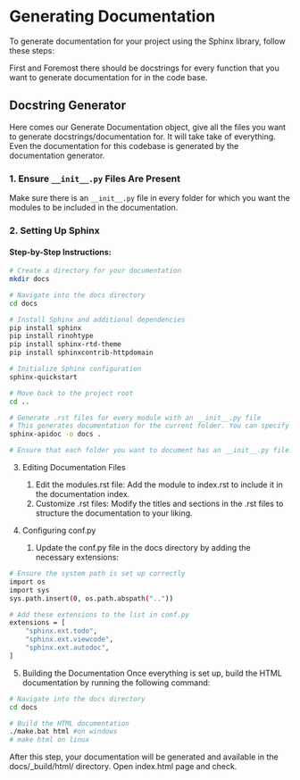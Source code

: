 # Generating Documentation

To generate documentation for your project using the Sphinx library, follow these steps:

First and Foremost there should be docstrings for every function that you want to generate documentation for in the code base.

## Docstring Generator

Here comes our Generate Documentation object, give all the files you want to generate docstrings/documentation for.
It will take take of everything.
Even the documentation for this codebase is generated by the documentation generator.

### 1. Ensure `__init__.py` Files Are Present

Make sure there is an `__init__.py` file in every folder for which you want the modules to be included in the documentation.

### 2. Setting Up Sphinx

#### Step-by-Step Instructions:

```bash
# Create a directory for your documentation
mkdir docs

# Navigate into the docs directory
cd docs

# Install Sphinx and additional dependencies
pip install sphinx
pip install rinohtype
pip install sphinx-rtd-theme
pip install sphinxcontrib-httpdomain

# Initialize Sphinx configuration
sphinx-quickstart

# Move back to the project root
cd ..

# Generate .rst files for every module with an __init__.py file
# This generates documentation for the current folder. You can specify a specific folder if needed.
sphinx-apidoc -o docs .

# Ensure that each folder you want to document has an __init__.py file.
```

3. Editing Documentation Files

   1. Edit the modules.rst file:
      Add the module to index.rst to include it in the documentation index.
   2. Customize .rst files:
      Modify the titles and sections in the .rst files to structure the documentation to your liking.

4. Configuring conf.py
   1. Update the conf.py file in the docs directory by adding the necessary extensions:

```bash
# Ensure the system path is set up correctly
import os
import sys
sys.path.insert(0, os.path.abspath(".."))

# Add these extensions to the list in conf.py
extensions = [
    "sphinx.ext.todo",
    "sphinx.ext.viewcode",
    "sphinx.ext.autodoc",
]
```

5. Building the Documentation
   Once everything is set up, build the HTML documentation by running the following command:

```bash
# Navigate into the docs directory
cd docs

# Build the HTML documentation
./make.bat html #on windows
# make html on linux

```

After this step, your documentation will be generated and available in the docs/\_build/html/ directory.
Open index.html page and check.
